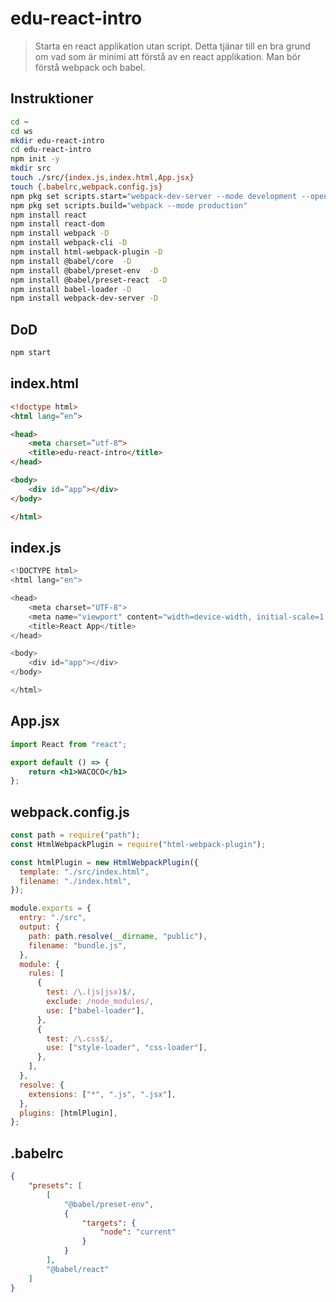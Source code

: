 # edu-react-intro

> Starta en react applikation utan script. Detta tjänar till en bra grund om vad som är minimi att förstå av en react applikation. Man bör förstå webpack och babel.


## Instruktioner

```bash
cd ~
cd ws
mkdir edu-react-intro
cd edu-react-intro
npm init -y
mkdir src
touch ./src/{index.js,index.html,App.jsx}
touch {.babelrc,webpack.config.js}
npm pkg set scripts.start="webpack-dev-server --mode development --open --hot --port 3000"
npm pkg set scripts.build="webpack --mode production"
npm install react
npm install react-dom
npm install webpack -D
npm install webpack-cli -D
npm install html-webpack-plugin -D
npm install @babel/core  -D
npm install @babel/preset-env  -D
npm install @babel/preset-react  -D
npm install babel-loader -D
npm install webpack-dev-server -D
```

## DoD

```bash
npm start
```

## index.html

```html
<!doctype html>
<html lang=”en”>

<head>
    <meta charset=”utf-8">
    <title>edu-react-intro</title>
</head>

<body>
    <div id=”app”></div>
</body>

</html>
```


## index.js

```js
<!DOCTYPE html>
<html lang="en">

<head>
    <meta charset="UTF-8">
    <meta name="viewport" content="width=device-width, initial-scale=1.0">
    <title>React App</title>
</head>

<body>
    <div id="app"></div>
</body>

</html>
```

## App.jsx

```jsx
import React from "react";

export default () => {
    return <h1>WACOCO</h1>
};
```

## webpack.config.js

```js
const path = require("path");
const HtmlWebpackPlugin = require("html-webpack-plugin");

const htmlPlugin = new HtmlWebpackPlugin({
  template: "./src/index.html",
  filename: "./index.html",
});

module.exports = {
  entry: "./src",
  output: {
    path: path.resolve(__dirname, "public"),
    filename: "bundle.js",
  },
  module: {
    rules: [
      {
        test: /\.(js|jsx)$/,
        exclude: /node_modules/,
        use: ["babel-loader"],
      },
      {
        test: /\.css$/,
        use: ["style-loader", "css-loader"],
      },
    ],
  },
  resolve: {
    extensions: ["*", ".js", ".jsx"],
  },
  plugins: [htmlPlugin],
};
```

## .babelrc

```json
{
    "presets": [
        [
            "@babel/preset-env",
            {
                "targets": {
                    "node": "current"
                }
            }
        ],
        "@babel/react"
    ]
}
```
